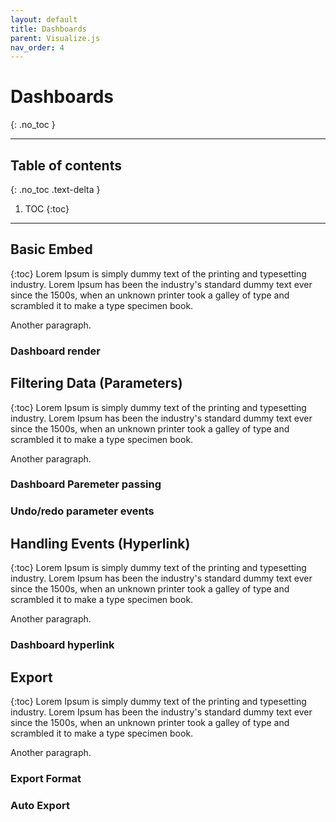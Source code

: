 ```yaml
---
layout: default
title: Dashboards
parent: Visualize.js
nav_order: 4
---
```


# Dashboards
{: .no_toc }

---

## Table of contents
{: .no_toc .text-delta }

1. TOC
{:toc}

---

## Basic Embed
{:toc}
Lorem Ipsum is simply dummy text of the printing and typesetting industry. Lorem Ipsum has been the industry's standard dummy text ever since the 1500s, when an unknown printer took a galley of type and scrambled it to make a type specimen book.

Another paragraph.
### Dashboard render
<div id="dashboard-renderTable-container"></div>

## Filtering Data (Parameters)
{:toc}
Lorem Ipsum is simply dummy text of the printing and typesetting industry. Lorem Ipsum has been the industry's standard dummy text ever since the 1500s, when an unknown printer took a galley of type and scrambled it to make a type specimen book.

Another paragraph.
### Dashboard Paremeter passing
<div id="dashboard-filterParam-container"></div>

### Undo/redo parameter events
<div id="dashboard-filter-UndoRedo-container"></div>

## Handling Events (Hyperlink)
{:toc}
Lorem Ipsum is simply dummy text of the printing and typesetting industry. Lorem Ipsum has been the industry's standard dummy text ever since the 1500s, when an unknown printer took a galley of type and scrambled it to make a type specimen book.

Another paragraph.
### Dashboard hyperlink
<div id="dashboard-event-handling-container"></div>

## Export
{:toc}
Lorem Ipsum is simply dummy text of the printing and typesetting industry. Lorem Ipsum has been the industry's standard dummy text ever since the 1500s, when an unknown printer took a galley of type and scrambled it to make a type specimen book.

Another paragraph.
### Export Format
<div id="dashboard-export-format-container"></div>

### Auto Export
<div id="dashboard-auto-export-container"></div>
<script src="https://mobiledemo.jaspersoft.com/jasperserver-pro/client/visualize.js"></script>
<script src="./config/vizConfig.js"></script>
<script src="../../assets/js/build/react-app-render-build.js"></script>